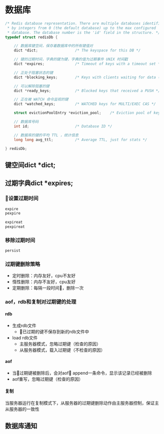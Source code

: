 # 数据库

```c
/* Redis database representation. There are multiple databases identified
 * by integers from 0 (the default database) up to the max configured
 * database. The database number is the 'id' field in the structure. */
typedef struct redisDb {

    // 数据库键空间，保存着数据库中的所有键值对
    dict *dict;                 /* The keyspace for this DB */

    // 键的过期时间，字典的键为键，字典的值为过期事件 UNIX 时间戳
    dict *expires;              /* Timeout of keys with a timeout set */

    // 正处于阻塞状态的键
    dict *blocking_keys;        /* Keys with clients waiting for data (BLPOP) */

    // 可以解除阻塞的键
    dict *ready_keys;           /* Blocked keys that received a PUSH */

    // 正在被 WATCH 命令监视的键
    dict *watched_keys;         /* WATCHED keys for MULTI/EXEC CAS */

    struct evictionPoolEntry *eviction_pool;    /* Eviction pool of keys */

    // 数据库号码
    int id;                     /* Database ID */

    // 数据库的键的平均 TTL ，统计信息
    long long avg_ttl;          /* Average TTL, just for stats */

} redisDb;
```

## 键空间dict *dict;    

## 过期字典dict *expires;   

### 设置过期时间
```bash
expire
pexpire

expireat
pexpireat
```
### 移除过期时间
```bash
persist 
```

### 过期键删除策略
* 定时删除：内存友好，cpu不友好
* 惰性删除：内存不友好，cpu友好
* 定期删除：每隔一段时间，删除一次

### aof，rdb和复制对过期键的处理
#### rdb
* 生成rdb文件
    * 已过期的键不保存到新的rdb文件中
* load rdb文件
    * 主服务器模式，忽略过期键（检查的原因）
    * 从服务器模式，载入过期键（不检查的原因）

#### aof
* 当过期键被删除后，会对aof append一条命令，显示该记录已经被删除
* aof重写，忽略过期键（检查的原因）

#### 复制
当服务器运行在复制模式下，从服务器的过期键删除动作由主服务器控制，保证主从服务器的一致性

## 数据库通知
